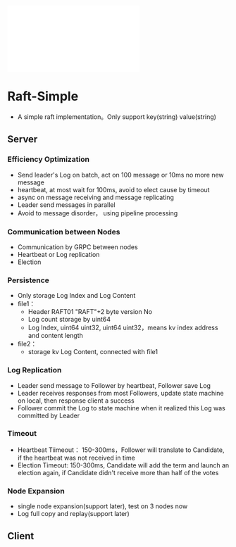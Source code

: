 ![中文文档](./readme_CN.md)
# Raft-Simple
* A simple raft implementation。Only support key(string) value(string) 

## Server

### Efficiency Optimization
* Send leader's Log on batch, act on 100 message or 10ms no more new message
* heartbeat, at most wait for 100ms, avoid to elect cause by timeout
* async on message receiving and message replicating
* Leader send messages in parallel
* Avoid to message disorder， using pipeline processing

### Communication between Nodes
* Communication by GRPC between nodes
* Heartbeat or Log replication
* Election

### Persistence
* Only storage Log Index and Log Content 
* file1：
    * Header RAFT01  "RAFT"+2 byte version No
    * Log count storage by uint64
    * Log Index, uint64 uint32, uint64 uint32，means kv index address and content length
* file2：
    *  storage kv Log Content, connected with file1 

### Log Replication
* Leader send message to Follower by heartbeat, Follower save Log 
* Leader receives responses from most Followers, update state machine on local, then response client a success
* Follower commit the Log to state machine when it realized this Log was committed by Leader


### Timeout
* Heartbeat Tiimeout： 150-300ms，Follower will translate to Candidate, if the heartbeat was not received in time
* Election Timeout: 150-300ms, Candidate will add the term and launch an election again, if Candidate didn't receive more than half of the votes 

### Node Expansion
* single node expansion(support later), test on 3 nodes now
* Log full copy and replay(support later)

## Client